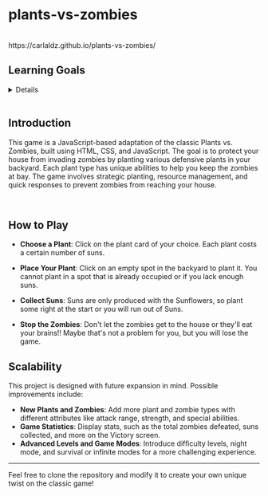 # plants-vs-zombies

<br>
https://carlaldz.github.io/plants-vs-zombies/

## Learning Goals
<details>
This project was the perfect way to put into action a lot of the skills covered in the first module of the bootcamp. Here's a quick breakdown of what went into (and what I suffered with) building it:

### JavaScript Basics
- **Data Handling**: Worked with arrays, objects, and classes to keep track of all game elements like plants, zombies, and bullets.
- **Event Handling**: Set up event listeners so the game reacts to player actions, like clicking cards and planting defenses.
- **Game Flow**: Used conditionals, loops, and timers to manage the pace of the game, from zombie waves to sun generation and plant placements.

### Object-Oriented Programming (OOP)
- **Organized Code**: Split the game into classes for each main piece (plants, zombies, bullets, and the game board) for cleaner, more reusable code.
- **Inheritance**: Created specialized plants and zombies with unique health, attack, and movement properties, all based on a common blueprint.
- **Custom Behavior**: Tweaked subclasses for unique behaviors, so Peashooters, for example, fire projectiles, and zombies shuffle toward the house.

### DOM Manipulation + Canvas
- **Canvas & DOM Combined**: Mixed HTML elements (buttons, UI) with Canvas drawing, making the game’s action smooth and dynamic.
- **Screen Transitions**: Built out various screens and their transitions — think start menu, victory, defeat — all controlled through the DOM.

### Game Logic + State Management
- **Collision Logic**: Wrote rules to detect and handle interactions between game elements (like bullets hitting zombies).
- **Timing**: Used `setInterval` and frame ticks to manage spawning, production, and game pacing for a real-time feel.

### Scalable + Expandable Code
- **Extensibility**: Built the code so that adding new plants and zombies with unique abilities is a breeze.
- **Future-Proofing**: Added placeholders to easily expand on the game, like player stats, more levels, and new game modes down the line.

  <br>

</details>

<br>

## Introduction
This game is a JavaScript-based adaptation of the classic Plants vs. Zombies, built using HTML, CSS, and JavaScript. The goal is to protect your house from invading zombies by planting various defensive plants in your backyard. Each plant type has unique abilities to help you keep the zombies at bay. The game involves strategic planting, resource management, and quick responses to prevent zombies from reaching your house.

<br>

## How to Play

- **Choose a Plant**: Click on the plant card of your choice. Each plant costs a certain number of suns.

- **Place Your Plant**: Click on an empty spot in the backyard to plant it. You cannot plant in a spot that is already occupied or if you lack enough suns.

- **Collect Suns**: Suns are only produced with the Sunflowers, so plant some right at the start or you will run out of Suns. 

- **Stop the Zombies**: Don't let the zombies get to the house or they'll eat your brains!! Maybe that's not a problem for you, but you will lose the game. 


## Scalability
This project is designed with future expansion in mind. Possible improvements include:

- **New Plants and Zombies**: Add more plant and zombie types with different attributes like attack range, strength, and special abilities.
- **Game Statistics**: Display stats, such as the total zombies defeated, suns collected, and more on the Victory screen.
- **Advanced Levels and Game Modes**: Introduce difficulty levels, night mode, and survival or infinite modes for a more challenging experience.

---

  Feel free to clone the repository and modify it to create your own unique twist on the classic game!
